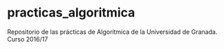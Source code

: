 # practicas_algoritmica

Repositorio de las prácticas de Algorítmica de la Universidad de Granada.
Curso 2016/17
